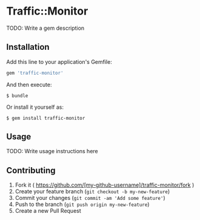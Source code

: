 # Traffic::Monitor

TODO: Write a gem description

## Installation

Add this line to your application's Gemfile:

```ruby
gem 'traffic-monitor'
```

And then execute:

    $ bundle

Or install it yourself as:

    $ gem install traffic-monitor

## Usage

TODO: Write usage instructions here

## Contributing

1. Fork it ( https://github.com/[my-github-username]/traffic-monitor/fork )
2. Create your feature branch (`git checkout -b my-new-feature`)
3. Commit your changes (`git commit -am 'Add some feature'`)
4. Push to the branch (`git push origin my-new-feature`)
5. Create a new Pull Request
